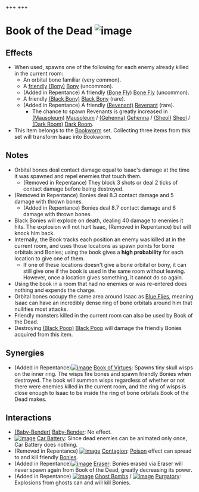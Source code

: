 +++
+++

 # Book of the Dead ![image](/image/Book_of_the_Dead.png) 


Effects
---------


* When used, spawns one of the following for each enemy already killed in the current room:
	+ An orbital bone familiar (very common).
	+ A [friendly](/wiki/Friendly "Friendly") [(Bony)](/wiki/Bony "Bony") [Bony](/wiki/Bony "Bony") (uncommon).
	+ (Added in Repentance) A friendly [(Bone Fly)](/wiki/Boom_Fly#Bone_Fly "Bone Fly") [Bone Fly](/wiki/Boom_Fly#Bone_Fly "Boom Fly") (uncommon).
	+ A friendly [(Black Bony)](/wiki/Bony#Black_Bony "Black Bony") [Black Bony](/wiki/Bony#Black_Bony "Bony") (rare).
	+ (Added in Repentance) A friendly [(Revenant)](/wiki/Bony#Revenant "Revenant") [Revenant](/wiki/Bony#Revenant "Bony") (rare).
		- The chance to spawn Revenants is greatly increased in [(Mausoleum)](/wiki/Mausoleum "Mausoleum") [Mausoleum](/wiki/Mausoleum "Mausoleum") / [(Gehenna)](/wiki/Gehenna "Gehenna") [Gehenna](/wiki/Gehenna "Gehenna") / [(Sheol)](/wiki/Sheol "Sheol") [Sheol](/wiki/Sheol "Sheol") / [(Dark Room)](/wiki/Dark_Room "Dark Room") [Dark Room](/wiki/Dark_Room "Dark Room").
* This item belongs to the [Bookworm](/wiki/Bookworm "Bookworm") set. Collecting three items from this set will transform Isaac into Bookworm.


Notes
-------


* Orbital bones deal contact damage equal to Isaac's damage at the time it was spawned and repel enemies that touch them.
	+ (Removed in Repentance) They block 3 shots or deal 2 ticks of contact damage before being destroyed.
* (Removed in Repentance) Bonies deal 8.3 contact damage and 5 damage with thrown bones.
	+ (Added in Repentance) Bonies deal 8.7 contact damage and 6 damage with thrown bones.
* Black Bonies will explode on death, dealing 40 damage to enemies it hits. The explosion will not hurt Isaac, (Removed in Repentance) but will knock him back.
* Internally, the Book tracks each position an enemy was killed at in the current room, and uses those locations as spawn points for bone orbitals and Bonies; using the book gives a **high probability** for each location to give one of them.
	+ If one of these locations doesn't give a bone orbital or bony, it can still give one if the book is used in the same room without leaving. However, once a location gives something, it cannot do so again.
* Using the book in a room that had no enemies or was re-entered does nothing and expends the charge.
* Orbital bones occupy the same area around Isaac as [Blue Flies](/wiki/Blue_Fly "Blue Fly"), meaning Isaac can have an incredibly dense ring of bone orbitals around him that nullifies most attacks.
* Friendly monsters killed in the current room can also be used by Book of the Dead.
* Destroying [(Black Poop)](/wiki/Black_Poop "Black Poop") [Black Poop](/wiki/Black_Poop "Black Poop") will damage the friendly Bonies acquired from this item.


Synergies
-----------


* (Added in Repentance)[![image](/image/Book_of_Virtues.png)](/wiki/Book_of_Virtues "Book of Virtues") [Book of Virtues](/wiki/Book_of_Virtues "Book of Virtues"): Spawns tiny skull wisps on the inner ring. The wisps fire bones and spawn friendly Bonies when destroyed. The book will summon wisps regardless of whether or not there were enemies killed in the current room, and the ring of wisps is close enough to Isaac to be inside the ring of bone orbitals Book of the Dead makes.


Interactions
--------------


* [(Baby-Bender)](/wiki/Baby-Bender "Baby-Bender") [Baby-Bender](/wiki/Baby-Bender "Baby-Bender"): No effect.
* [![image](/image/Car_Battery.png)](/wiki/Car_Battery "Car Battery") [Car Battery](/wiki/Car_Battery "Car Battery"): Since dead enemies can be animated only once, Car Battery does nothing.
* (Removed in Repentance) [![image](/image/Contagion.png)](/wiki/Contagion "Contagion") [Contagion](/wiki/Contagion "Contagion"): [Poison](/wiki/Poison "Poison") effect can spread to and kill friendly [Bonies](/wiki/Bony "Bony").
* (Added in Repentance)[![image](/image/Eraser.png)](/wiki/Eraser "Eraser") [Eraser](/wiki/Eraser "Eraser"): Bonies erased via Eraser will never spawn again from Book of the Dead, greatly decreasing its power.
* (Added in Repentance) [![image](/image/Ghost_Bombs.png)](/wiki/Ghost_Bombs "Ghost Bombs") [Ghost Bombs](/wiki/Ghost_Bombs "Ghost Bombs") / [![image](/image/Purgatory.png)](/wiki/Purgatory "Purgatory") [Purgatory](/wiki/Purgatory "Purgatory"): Explosions from ghosts can and will kill Bonies.


